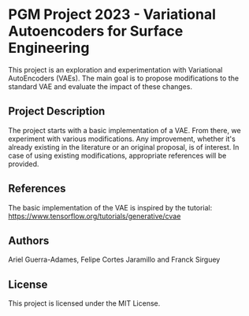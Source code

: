 # PGM Project 2023 - Variational Autoencoders for Surface Engineering

This project is an exploration and experimentation with Variational AutoEncoders (VAEs). The main goal is to propose modifications to the standard VAE and evaluate the impact of these changes. 

## Project Description

The project starts with a basic implementation of a VAE. From there, we experiment with various modifications. Any improvement, whether it's already existing in the literature or an original proposal, is of interest. In case of using existing modifications, appropriate references will be provided.

## References

The basic implementation of the VAE is inspired by the tutorial: https://www.tensorflow.org/tutorials/generative/cvae

## Authors

Ariel Guerra-Adames, Felipe Cortes Jaramillo and Franck Sirguey

## License

This project is licensed under the MIT License.